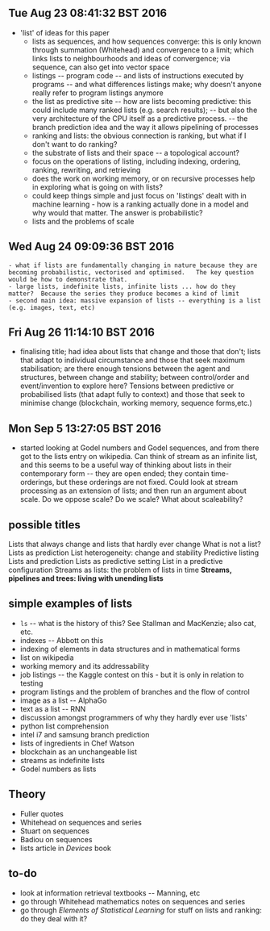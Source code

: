 


## Tue Aug 23 08:41:32 BST 2016

- 'list' of ideas for this paper
    - lists as sequences, and how sequences converge: this is only known through summation (Whitehead) and convergence to a limit; which links lists to neighbourhoods and ideas of convergence; via sequence, can also get into vector space
    - listings -- program code -- and lists of instructions executed by programs  -- and what differences listings make; why doesn't anyone really refer to program listings anymore
    - the list as predictive site -- how are lists becoming predictive: this could include many ranked lists (e.g. search results); -- but also the very architecture of the CPU itself as a predictive process.  -- the branch prediction idea and the way it allows pipelining of processes
    - ranking and lists: the obvious connection is ranking, but what if I don't want to do ranking? 
    - the substrate of lists and their space -- a topological account?
    - focus on the operations of listing, including indexing, ordering, ranking, rewriting, and retrieving
    - does the work on working memory, or on recursive processes help in exploring what is going on with lists?
    - could keep things simple and just focus on 'listings' dealt with in machine learning - how is a ranking actually done in  a model and why would that matter. The answer is probabilistic?  
    - lists and the problems of scale 


## Wed Aug 24 09:09:36 BST 2016


    - what if lists are fundamentally changing in nature because they are becoming probabilistic, vectorised and optimised.   The key question would be how to demonstrate that. 
    - large lists, indefinite lists, infinite lists ... how do they matter?  Because the series they produce becomes a kind of limit
    - second main idea: massive expansion of lists -- everything is a list (e.g. images, text, etc)



## Fri Aug 26 11:14:10 BST 2016

 - finalising title; had idea about lists that change and those that don't; lists that adapt to individual circumstance and those that seek maximum stabilisation; are there enough tensions between the agent and structures, between change and stability; between control/order and event/invention to explore here? Tensions between predictive or probabilised lists (that adapt fully to context) and those that seek to minimise change (blockchain, working memory, sequence forms,etc.) 


## Mon Sep  5 13:27:05 BST 2016

- started looking at Godel numbers and Godel sequences, and from there got to the lists entry on wikipedia. Can think of stream as an infinite list, and this seems to be a useful way of thinking about lists in their contemporary form -- they are open ended; they contain time-orderings, but these orderings are not fixed. Could look at stream processing as an extension of lists; and then run an argument about scale. Do we oppose scale? Do we scale? What about scaleability? 

## possible titles

Lists that always change and lists that hardly ever change
What is not a list?
Lists as prediction
List heterogeneity: change and stability
Predictive listing
Lists and prediction
Lists as predictive setting
List in a predictive configuration
Streams as lists: the problem of lists in time
**Streams, pipelines and trees: living with unending lists**

## simple examples of lists
- `ls` -- what is the history of this? See Stallman and MacKenzie; also cat, etc. 
- indexes -- Abbott on this
- indexing of elements in data structures and in mathematical forms
- list on wikipedia
- working memory and its addressability
- job listings -- the Kaggle contest on this - but it is only in relation to testing 
- program listings and the problem of branches and the flow of control
- image as a list -- AlphaGo
- text as a list -- RNN
- discussion amongst programmers of why they hardly ever use 'lists'
- python list comprehension
- intel i7 and samsung branch prediction
- lists of ingredients in Chef Watson
- blockchain as an unchangeable list
- streams as indefinite lists
- Godel numbers as lists



## Theory
- Fuller quotes
- Whitehead on sequences and series
- Stuart on sequences
- Badiou on sequences
- lists article in _Devices_ book

## to-do

- look at information retrieval textbooks -- Manning, etc
- go through Whitehead mathematics notes on sequences and series
- go through _Elements of Statistical Learning_ for stuff on lists and ranking: do they deal with it? 


